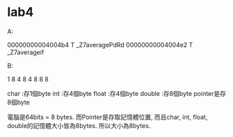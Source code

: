 # lab4
A:

00000000004004b4 T _Z7averagePdRd
00000000004004e2 T _Z7averageif

B:

1 8
4 8
4 8
8 8

char :存1個byte
int  :存4個byte
float :存4個byte
double :存8個byte
pointer是存8個byte

電腦是64bits = 8 bytes. 而Pointer是存取記憶體位置, 而且char, int, float, double的記憶體大小皆為8bytes. 所以大小為8bytes.
